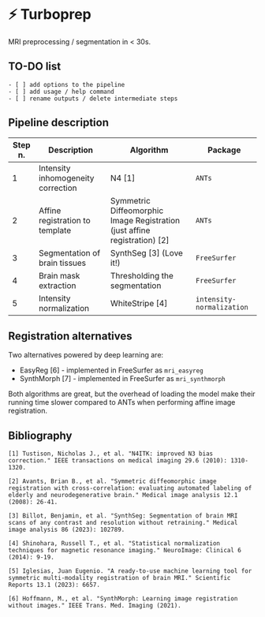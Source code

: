 # ⚡ Turboprep
MRI preprocessing / segmentation in < 30s.

## TO-DO list

```
- [ ] add options to the pipeline
- [ ] add usage / help command
- [ ] rename outputs / delete intermediate steps
```

## Pipeline description

| Step n. | Description                        | Algorithm                                                    | Package                   |
| ------- | ---------------------------------- | ------------------------------------------------------------ | ------------------------- |
| 1       | Intensity inhomogeneity correction | N4 [1]                                                       | `ANTs`                    |
| 2       | Affine registration to template    | Symmetric Diffeomorphic Image Registration (just affine registration) [2] | `ANTs`                    |
| 3       | Segmentation of brain tissues      | SynthSeg [3] (Love it!)                                      | `FreeSurfer`              |
| 4       | Brain mask extraction              | Thresholding the segmentation                                | `FreeSurfer`              |
| 5       | Intensity normalization            | WhiteStripe [4]                                              | `intensity-normalization` |

## Registration alternatives

Two alternatives powered by deep learning are:

* EasyReg [6] - implemented in FreeSurfer as `mri_easyreg`
* SynthMorph [7] - implemented in FreeSurfer as `mri_synthmorph`

Both algorithms are great, but the overhead of loading the model make their running time slower compared to ANTs when performing affine image registration.

## Bibliography

```
[1] Tustison, Nicholas J., et al. "N4ITK: improved N3 bias correction." IEEE transactions on medical imaging 29.6 (2010): 1310-1320.

[2] Avants, Brian B., et al. "Symmetric diffeomorphic image registration with cross-correlation: evaluating automated labeling of elderly and neurodegenerative brain." Medical image analysis 12.1 (2008): 26-41.

[3] Billot, Benjamin, et al. "SynthSeg: Segmentation of brain MRI scans of any contrast and resolution without retraining." Medical image analysis 86 (2023): 102789.

[4] Shinohara, Russell T., et al. "Statistical normalization techniques for magnetic resonance imaging." NeuroImage: Clinical 6 (2014): 9-19.

[5] Iglesias, Juan Eugenio. "A ready-to-use machine learning tool for symmetric multi-modality registration of brain MRI." Scientific Reports 13.1 (2023): 6657.

[6] Hoffmann, M., et al. "SynthMorph: Learning image registration without images." IEEE Trans. Med. Imaging (2021).
```